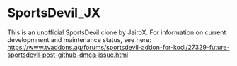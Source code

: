 # SportsDevil_JX
This is an unofficial SportsDevil clone by JairoX. 
For information on current developmnent and maintenance status, see here: https://www.tvaddons.ag/forums/sportsdevil-addon-for-kodi/27329-future-sportsdevil-post-github-dmca-issue.html
